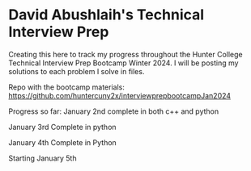 # David Abushlaih's Technical Interview Prep
Creating this here to track my progress throughout the Hunter College Technical Interview Prep Bootcamp Winter 2024.
I will be posting my solutions to each problem I solve in files.

Repo with the bootcamp materials:
https://github.com/huntercuny2x/interviewprepbootcampJan2024

Progress so far: January 2nd complete in both c++ and python

January 3rd Complete in python

January 4th Complete in Python

Starting January 5th
